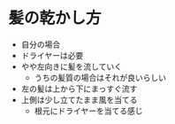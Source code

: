 # 髪の乾かし方

- 自分の場合
- ドライヤーは必要
- やや左向きに髪を流していく
  - うちの髪質の場合はそれが良いらしい
- 左の髪は上から下にまっすぐ流す
- 上側は少し立てたまま風を当てる
  - 根元にドライヤーを当てる感じ
